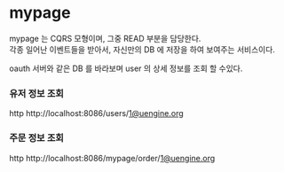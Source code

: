 # mypage

mypage 는 CQRS 모형이며, 그중 READ 부분을 담당한다.  
각종 일어난 이벤트들을 받아서, 자신만의 DB 에 저장을 하여 보여주는 서비스이다.  

oauth 서버와 같은 DB 를 바라보며 user 의 상세 정보를 조회 할 수있다.  


### 유저 정보 조회
http http://localhost:8086/users/1@uengine.org  

### 주문 정보 조회
http http://localhost:8086/mypage/order/1@uengine.org  
